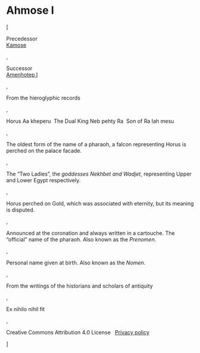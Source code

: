 # Ahmose I

[

Precedessor  
 [Kamose](/ancient-egypt/pharaoh/Kamose)

,

Successor  
 [Amenhotep I](/ancient-egypt/pharaoh/Amenhotep-I)

,

From the hieroglyphic records

,

Horus Aa kheperu  The Dual King Neb pehty Ra  Son of Ra Iah mesu

,

The oldest form of the name of a pharaoh, a falcon representing Horus is perched on the palace facade.

,

The “Two Ladies”, the *goddesses Nekhbet and Wadjet*, representing Upper and Lower Egypt respectively.

,

Horus perched on Gold, which was associated with eternity, but its meaning is disputed.

,

Announced at the coronation and always written in a cartouche. The “official” name of the pharaoh. Also known as the *Prenomen*.

,

Personal name given at birth. Also known as the *Nomen*.

,

From the writings of the historians and scholars of antiquity

,

Ex nihilo nihil fit

,

Creative Commons Attribution 4.0 License   [Privacy policy](/privacy)

]
